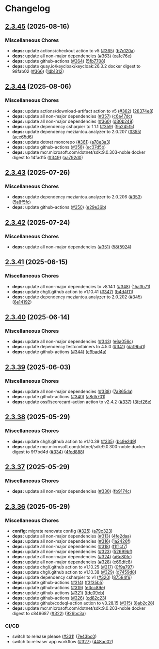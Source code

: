 # Changelog

## [2.3.45](https://github.com/chgl/fhir-server-exporter/compare/v2.3.44...v2.3.45) (2025-08-16)


### Miscellaneous Chores

* **deps:** update actions/checkout action to v5 ([#365](https://github.com/chgl/fhir-server-exporter/issues/365)) ([b7c120a](https://github.com/chgl/fhir-server-exporter/commit/b7c120ade653cbb67b9076fa0cd23646052b137b))
* **deps:** update all non-major dependencies ([#363](https://github.com/chgl/fhir-server-exporter/issues/363)) ([ea1c76e](https://github.com/chgl/fhir-server-exporter/commit/ea1c76eeb69ce6675591f0ebbd3389a136da3c4a))
* **deps:** update github-actions ([#364](https://github.com/chgl/fhir-server-exporter/issues/364)) ([5fb7708](https://github.com/chgl/fhir-server-exporter/commit/5fb7708111417889b356bb5e468cd1ca9674bc99))
* **deps:** update quay.io/keycloak/keycloak:26.3.2 docker digest to 98fab02 ([#366](https://github.com/chgl/fhir-server-exporter/issues/366)) ([1db1312](https://github.com/chgl/fhir-server-exporter/commit/1db1312960a86dbc0059cec16a64cfee6014ea71))

## [2.3.44](https://github.com/chgl/fhir-server-exporter/compare/v2.3.43...v2.3.44) (2025-08-06)


### Miscellaneous Chores

* **deps:** update actions/download-artifact action to v5 ([#362](https://github.com/chgl/fhir-server-exporter/issues/362)) ([28374e8](https://github.com/chgl/fhir-server-exporter/commit/28374e868255722dd269d7a29f22c4ac9bdf0b67))
* **deps:** update all non-major dependencies ([#357](https://github.com/chgl/fhir-server-exporter/issues/357)) ([c6a47dc](https://github.com/chgl/fhir-server-exporter/commit/c6a47dc33ab397768311d99fcee19235495b3bfd))
* **deps:** update all non-major dependencies ([#360](https://github.com/chgl/fhir-server-exporter/issues/360)) ([d30b249](https://github.com/chgl/fhir-server-exporter/commit/d30b24905eb74bbae3cae9a3a45b20fd9e25f4b1))
* **deps:** update dependency csharpier to 1.1.1 ([#359](https://github.com/chgl/fhir-server-exporter/issues/359)) ([9a245f5](https://github.com/chgl/fhir-server-exporter/commit/9a245f50589a21d5557af11adfb8a9c6cdd16425))
* **deps:** update dependency meziantou.analyzer to 2.0.207 ([#355](https://github.com/chgl/fhir-server-exporter/issues/355)) ([aee65d6](https://github.com/chgl/fhir-server-exporter/commit/aee65d678415d00a4365ce31b569b0c87a008830))
* **deps:** update dotnet monorepo ([#361](https://github.com/chgl/fhir-server-exporter/issues/361)) ([a78e3a3](https://github.com/chgl/fhir-server-exporter/commit/a78e3a3d19a183bef1992240bc86976ff3ca398d))
* **deps:** update github-actions ([#358](https://github.com/chgl/fhir-server-exporter/issues/358)) ([ec37d5b](https://github.com/chgl/fhir-server-exporter/commit/ec37d5b72b22367a50735c7b562d5fa820c43a41))
* **deps:** update mcr.microsoft.com/dotnet/sdk:9.0.303-noble docker digest to 14fad15 ([#349](https://github.com/chgl/fhir-server-exporter/issues/349)) ([aa792d0](https://github.com/chgl/fhir-server-exporter/commit/aa792d0140d85d62f37d4aa36646d9b0efed60e2))

## [2.3.43](https://github.com/chgl/fhir-server-exporter/compare/v2.3.42...v2.3.43) (2025-07-26)


### Miscellaneous Chores

* **deps:** update dependency meziantou.analyzer to 2.0.206 ([#353](https://github.com/chgl/fhir-server-exporter/issues/353)) ([5a8f5fc](https://github.com/chgl/fhir-server-exporter/commit/5a8f5fcf2204c20fe5d91797eb9df9d9e83f3877))
* **deps:** update github-actions ([#350](https://github.com/chgl/fhir-server-exporter/issues/350)) ([e29e36b](https://github.com/chgl/fhir-server-exporter/commit/e29e36bea1fa7d6b622349451a923b1c9e2f10a1))

## [2.3.42](https://github.com/chgl/fhir-server-exporter/compare/v2.3.41...v2.3.42) (2025-07-24)


### Miscellaneous Chores

* **deps:** update all non-major dependencies ([#351](https://github.com/chgl/fhir-server-exporter/issues/351)) ([58f5924](https://github.com/chgl/fhir-server-exporter/commit/58f592489537cabdb7d7e834c0aa1747354d6957))

## [2.3.41](https://github.com/chgl/fhir-server-exporter/compare/v2.3.40...v2.3.41) (2025-06-15)


### Miscellaneous Chores

* **deps:** update all non-major dependencies to v8.14.1 ([#348](https://github.com/chgl/fhir-server-exporter/issues/348)) ([15a3b71](https://github.com/chgl/fhir-server-exporter/commit/15a3b71e416c507f5676d5feb68126f4371dad5b))
* **deps:** update chgl/.github action to v1.10.41 ([#347](https://github.com/chgl/fhir-server-exporter/issues/347)) ([b4d4f11](https://github.com/chgl/fhir-server-exporter/commit/b4d4f11724fd7674589144f796860dd6b679cd19))
* **deps:** update dependency meziantou.analyzer to 2.0.202 ([#345](https://github.com/chgl/fhir-server-exporter/issues/345)) ([6e14192](https://github.com/chgl/fhir-server-exporter/commit/6e1419206de66d8d00837da56ceb52507ce535af))

## [2.3.40](https://github.com/chgl/fhir-server-exporter/compare/v2.3.39...v2.3.40) (2025-06-14)


### Miscellaneous Chores

* **deps:** update all non-major dependencies ([#343](https://github.com/chgl/fhir-server-exporter/issues/343)) ([e6a056c](https://github.com/chgl/fhir-server-exporter/commit/e6a056c1f246373bea63d2a426432e53e59363ea))
* **deps:** update dependency testcontainers to 4.5.0 ([#341](https://github.com/chgl/fhir-server-exporter/issues/341)) ([da19bd1](https://github.com/chgl/fhir-server-exporter/commit/da19bd12bf357c8990439ff2e74351dab76ea206))
* **deps:** update github-actions ([#344](https://github.com/chgl/fhir-server-exporter/issues/344)) ([e9bad4a](https://github.com/chgl/fhir-server-exporter/commit/e9bad4afdd5a89cde85c761fc1d25aada46bb695))

## [2.3.39](https://github.com/chgl/fhir-server-exporter/compare/v2.3.38...v2.3.39) (2025-06-03)


### Miscellaneous Chores

* **deps:** update all non-major dependencies ([#338](https://github.com/chgl/fhir-server-exporter/issues/338)) ([7a865da](https://github.com/chgl/fhir-server-exporter/commit/7a865da5277262ee670639619892aa189ed1e1e1))
* **deps:** update github-actions ([#340](https://github.com/chgl/fhir-server-exporter/issues/340)) ([a8d5701](https://github.com/chgl/fhir-server-exporter/commit/a8d570150b0c86bd65133c244ee7a1e3dbfa3d2a))
* **deps:** update ossf/scorecard-action action to v2.4.2 ([#337](https://github.com/chgl/fhir-server-exporter/issues/337)) ([3fcf26e](https://github.com/chgl/fhir-server-exporter/commit/3fcf26e337e965a517b40690cbddaa4cf051a03f))

## [2.3.38](https://github.com/chgl/fhir-server-exporter/compare/v2.3.37...v2.3.38) (2025-05-29)


### Miscellaneous Chores

* **deps:** update chgl/.github action to v1.10.39 ([#335](https://github.com/chgl/fhir-server-exporter/issues/335)) ([bc9e2d9](https://github.com/chgl/fhir-server-exporter/commit/bc9e2d9783d55bf1bd9bbc0f830ef376b30f0814))
* **deps:** update mcr.microsoft.com/dotnet/sdk:9.0.300-noble docker digest to 9f7bd4d ([#334](https://github.com/chgl/fhir-server-exporter/issues/334)) ([4fcd888](https://github.com/chgl/fhir-server-exporter/commit/4fcd88825b96cdd5582e0a7a3174e76096fb3a73))

## [2.3.37](https://github.com/chgl/fhir-server-exporter/compare/v2.3.36...v2.3.37) (2025-05-29)


### Miscellaneous Chores

* **deps:** update all non-major dependencies ([#330](https://github.com/chgl/fhir-server-exporter/issues/330)) ([fb9174c](https://github.com/chgl/fhir-server-exporter/commit/fb9174c334db17c1a71aa67128cf5fb81a98c75a))

## [2.3.36](https://github.com/chgl/fhir-server-exporter/compare/v2.3.35...v2.3.36) (2025-05-29)


### Miscellaneous Chores

* **config:** migrate renovate config ([#325](https://github.com/chgl/fhir-server-exporter/issues/325)) ([a79c323](https://github.com/chgl/fhir-server-exporter/commit/a79c32328a30ce633d7e40feb277c7551345adc1))
* **deps:** update all non-major dependencies ([#313](https://github.com/chgl/fhir-server-exporter/issues/313)) ([4fe2daa](https://github.com/chgl/fhir-server-exporter/commit/4fe2daa8bf28297f197a8aeb63f1163d53e259ab))
* **deps:** update all non-major dependencies ([#316](https://github.com/chgl/fhir-server-exporter/issues/316)) ([1a2426f](https://github.com/chgl/fhir-server-exporter/commit/1a2426f3621afced219fed3a4855f42b9f2e1f00))
* **deps:** update all non-major dependencies ([#318](https://github.com/chgl/fhir-server-exporter/issues/318)) ([f1f1cf7](https://github.com/chgl/fhir-server-exporter/commit/f1f1cf7f21e1385749f4c6bf53f957bbc4b8eee4))
* **deps:** update all non-major dependencies ([#323](https://github.com/chgl/fhir-server-exporter/issues/323)) ([52699bf](https://github.com/chgl/fhir-server-exporter/commit/52699bf4f0bb463ec74a024b30b4d6bd7100641b))
* **deps:** update all non-major dependencies ([#324](https://github.com/chgl/fhir-server-exporter/issues/324)) ([a6c80fc](https://github.com/chgl/fhir-server-exporter/commit/a6c80fc0538e52cc2333008384652be39030f541))
* **deps:** update all non-major dependencies ([#328](https://github.com/chgl/fhir-server-exporter/issues/328)) ([c69dfc8](https://github.com/chgl/fhir-server-exporter/commit/c69dfc8b3319a7def2f5f5edd8d5c08634093b00))
* **deps:** update chgl/.github action to v1.10.25 ([#317](https://github.com/chgl/fhir-server-exporter/issues/317)) ([0f9a797](https://github.com/chgl/fhir-server-exporter/commit/0f9a79733ed717aba344c28a8031eb22d050e66b))
* **deps:** update chgl/.github action to v1.10.38 ([#329](https://github.com/chgl/fhir-server-exporter/issues/329)) ([d7459d8](https://github.com/chgl/fhir-server-exporter/commit/d7459d84b9482cc137fd5390318008b6f1077e0a))
* **deps:** update dependency csharpier to v1 ([#320](https://github.com/chgl/fhir-server-exporter/issues/320)) ([87584f6](https://github.com/chgl/fhir-server-exporter/commit/87584f6bc5d33d380093d8601c1071b511dfd3f0))
* **deps:** update github-actions ([#314](https://github.com/chgl/fhir-server-exporter/issues/314)) ([f3f35b5](https://github.com/chgl/fhir-server-exporter/commit/f3f35b5da0c981947a3bc473485739c323dc9150))
* **deps:** update github-actions ([#319](https://github.com/chgl/fhir-server-exporter/issues/319)) ([e3cc89e](https://github.com/chgl/fhir-server-exporter/commit/e3cc89eb3470f7936833eccca4068b58052643d5))
* **deps:** update github-actions ([#321](https://github.com/chgl/fhir-server-exporter/issues/321)) ([fde09eb](https://github.com/chgl/fhir-server-exporter/commit/fde09ebc6417b60005ad12e802c9ddd23fc5ed75))
* **deps:** update github-actions ([#326](https://github.com/chgl/fhir-server-exporter/issues/326)) ([cd82c23](https://github.com/chgl/fhir-server-exporter/commit/cd82c233126b02a04e7a3fb34c5f8f674554fe6f))
* **deps:** update github/codeql-action action to v3.28.15 ([#315](https://github.com/chgl/fhir-server-exporter/issues/315)) ([8ab2c28](https://github.com/chgl/fhir-server-exporter/commit/8ab2c28186bd86e5a99286b2722d37070ca56566))
* **deps:** update mcr.microsoft.com/dotnet/sdk:9.0.203-noble docker digest to c849687 ([#322](https://github.com/chgl/fhir-server-exporter/issues/322)) ([926bc3a](https://github.com/chgl/fhir-server-exporter/commit/926bc3a0949871cc2b45f86542714b8641dfb892))


### CI/CD

* switch to release please ([#331](https://github.com/chgl/fhir-server-exporter/issues/331)) ([7e43bc0](https://github.com/chgl/fhir-server-exporter/commit/7e43bc025828cb600d4cd001faff1b75644a29b7))
* switch to releaser app workflow ([#327](https://github.com/chgl/fhir-server-exporter/issues/327)) ([448ac02](https://github.com/chgl/fhir-server-exporter/commit/448ac0226faacad3c80ba0ea44052d5c24e9383b))
